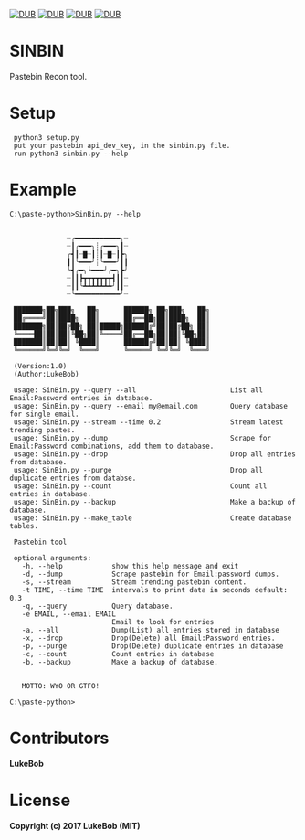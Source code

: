 
[![DUB](https://img.shields.io/badge/language-python3.5-brightgreen.svg)]()  [![DUB](https://img.shields.io/badge/platform-win--64%20%7C%20linux--64%20-lightgrey.svg)]()  [![DUB](https://img.shields.io/dub/l/vibe-d.svg)]() [![DUB](https://img.shields.io/badge/database-sqlite3-orange.svg)]()


# SINBIN
Pastebin Recon tool.


# Setup

     python3 setup.py
     put your pastebin api_dev_key, in the sinbin.py file.
     run python3 sinbin.py --help
     
     

# Example

    C:\paste-python>SinBin.py --help


                  ┈╭━━━━━━━━━━━╮┈
                  ┈┃╭━━━╮┊╭━━━╮┃┈
                  ╭┫┃┈▇┈┃┊┃┈▇┈┃┣╮
                  ┃┃╰━━━╯┊╰━━━╯┃┃
                  ╰┫╭━╮╰━━━╯╭━╮┣╯
                  ┈┃┃┣┳┳┳┳┳┳┳┫┃┃┈
                  ┈┃┃╰┻┻┻┻┻┻┻╯┃┃┈
                  ┈╰━━━━━━━━━━━╯┈
  
     ███████╗██╗███╗   ██╗      ██████╗ ██╗███╗   ██╗
     ██╔════╝██║████╗  ██║      ██╔══██╗██║████╗  ██║
     ███████╗██║██╔██╗ ██║█████╗██████╔╝██║██╔██╗ ██║
     ╚════██║██║██║╚██╗██║╚════╝██╔══██╗██║██║╚██╗██║
     ███████║██║██║ ╚████║      ██████╔╝██║██║ ╚████║
     ╚══════╝╚═╝╚═╝  ╚═══╝      ╚═════╝ ╚═╝╚═╝  ╚═══╝

     (Version:1.0)
     (Author:LukeBob)

     usage: SinBin.py --query --all                       List all Email:Password entries in database.
     usage: SinBin.py --query --email my@email.com        Query database for single email.
     usage: SinBin.py --stream --time 0.2                 Stream latest trending pastes.
     usage: SinBin.py --dump                              Scrape for Email:Password combinations, add them to database.
     usage: SinBin.py --drop                              Drop all entries from database.
     usage: SinBin.py --purge                             Drop all duplicate entries from databse.
     usage: SinBin.py --count                             Count all entries in database.
     usage: SinBin.py --backup                            Make a backup of database.
     usage: SinBin.py --make_table                        Create database tables.

     Pastebin tool

     optional arguments:
       -h, --help            show this help message and exit
       -d, --dump            Scrape pastebin for Email:password dumps.
       -s, --stream          Stream trending pastebin content.
       -t TIME, --time TIME  intervals to print data in seconds default: 0.3
       -q, --query           Query database.
       -e EMAIL, --email EMAIL
                             Email to look for entries
       -a, --all             Dump(List) all entries stored in database
       -x, --drop            Drop(Delete) all Email:Password entries.
       -p, --purge           Drop(Delete) duplicate entries in database
       -c, --count           Count entries in database
       -b, --backup          Make a backup of database.
 

       MOTTO: WYO OR GTFO!

    C:\paste-python>

# Contributors

**LukeBob**


# License

**Copyright (c) 2017 LukeBob (MIT)**
